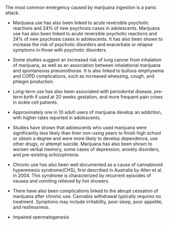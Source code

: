 The most common emergency caused by marijuana ingestion is a panic attack.

- Marijuana use has also been linked to acute reversible psychotic reactions and 24% of new psychosis cases in adolescents. Marijuana use has also been linked to acute reversible psychotic reactions and 24% of new psychosis cases in adolescents. It has also been shown to increase the risk of psychotic disorders and exacerbate or relapse symptoms in those with psychotic disorders.

- Some studies suggest an increased risk of lung cancer from inhalation of marijuana, as well as an association between inhalational marijuana and spontaneous pneumothorax. It is also linked to bullous emphysema and COPD complications, such as increased wheezing, cough, and phlegm production.

- Long-term use has also been associated with periodontal disease, pre-term birth if used at 20 weeks gestation, and more frequent pain crises in sickle cell patients.

- Approximately one in 10 adult users of marijuana develop an addiction, with higher rates reported in adolescents.

- Studies have shown that adolescents who used marijuana were significantly less likely than their non-using peers to finish high school or obtain a degree and were more likely to develop dependence, use other drugs, or attempt suicide. Marijuana has also been shown to worsen verbal memory, some cases of depression, anxiety disorders, and pre-existing schizophrenia.

- Chronic use has also been well documented as a cause of cannabinoid hyperemesis syndrome(CHS), first described in Australia by Allen et al. in 2004. This syndrome is characterized by recurrent episodes of nausea and vomiting relieved by hot showers.

- There have also been complications linked to the abrupt cessation of marijuana after chronic use. Cannabis withdrawal typically requires no treatment. Symptoms may include irritability, poor sleep, poor appetite, and restlessness.

- Impaired spermatogenesis